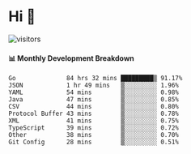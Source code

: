 # Hi 👋
 
![visitors](https://visitor-badge.glitch.me/badge?page_id=sorcererxw.sorcererx)

#### 📊 Monthly Development Breakdown

<!--START_SECTION:waka-->
```text
Go              84 hrs 32 mins █████████▒ 91.17%
JSON            1 hr 49 mins   ▒░░░░░░░░░ 1.96%
YAML            54 mins        ▒░░░░░░░░░ 0.98%
Java            47 mins        ▒░░░░░░░░░ 0.85%
CSV             44 mins        ▒░░░░░░░░░ 0.80%
Protocol Buffer 43 mins        ▒░░░░░░░░░ 0.78%
XML             41 mins        ▒░░░░░░░░░ 0.75%
TypeScript      39 mins        ▒░░░░░░░░░ 0.72%
Other           38 mins        ▒░░░░░░░░░ 0.70%
Git Config      28 mins        ▒░░░░░░░░░ 0.51%
```
<!--END_SECTION:waka-->

